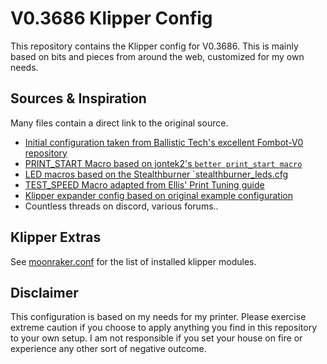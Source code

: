 # V0.3686 Klipper Config

This repository contains the Klipper config for V0.3686. This is mainly
based on bits and pieces from around the web, customized for my own needs.

## Sources & Inspiration

Many files contain a direct link to the original source.

* [Initial configuration taken from Ballistic Tech's excellent Fombot-V0 repository](https://github.com/SrgntBallistic/Formbot-V0)
* [PRINT_START Macro based on jontek2's `better print_start macro`](https://github.com/jontek2/A-better-print_start-macro)
* [LED macros based on the Stealthburner `stealthburner_leds.cfg](https://github.com/VoronDesign/Voron-Stealthburner/blob/main/Firmware/stealthburner_leds.cfg)
* [TEST_SPEED Macro adapted from Ellis' Print Tuning guide](https://github.com/AndrewEllis93/Print-Tuning-Guide/blob/cc96e40ef5afa60c7a1fc39d8607ec89d0c1e688/macros/TEST_SPEED.cfg)
* [Klipper expander config based on original example configuration](https://github.com/VoronDesign/Voron-Hardware/blob/master/Klipper_Expander/Software/klipperExpander.cfg)
* Countless threads on discord, various forums..

## Klipper Extras

See [moonraker.conf](/moonraker.conf) for the list of installed klipper modules.

## Disclaimer

This configuration is based on my needs for my printer. Please exercise extreme caution if you choose to apply anything
you find in this repository to your own setup. I am not responsible if you set your house on fire or experience any
other sort of negative outcome.
